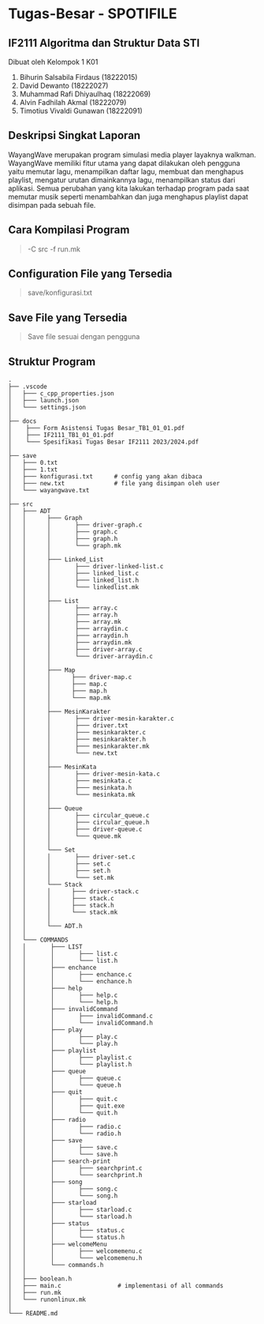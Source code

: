# Tugas-Besar - SPOTIFILE
## IF2111 Algoritma dan Struktur Data STI

Dibuat oleh Kelompok 1 K01

1. Bihurin Salsabila Firdaus (18222015)
2. David Dewanto (18222027)
3. Muhammad Rafi Dhiyaulhaq (18222069)
4. Alvin Fadhilah Akmal (18222079)
5. Timotius Vivaldi Gunawan (18222091)

## Deskripsi Singkat Laporan
WayangWave merupakan program simulasi media player layaknya walkman. WayangWave memiliki fitur utama yang dapat dilakukan oleh pengguna yaitu memutar lagu, menampilkan daftar lagu, membuat dan menghapus playlist, mengatur urutan dimainkannya lagu, menampilkan status dari aplikasi. Semua perubahan yang kita lakukan terhadap program pada saat memutar musik seperti menambahkan dan juga menghapus playlist dapat disimpan pada sebuah file.

## Cara Kompilasi Program
> -C src -f run.mk

## Configuration File yang Tersedia
> save/konfigurasi.txt

## Save File yang Tersedia
> Save file sesuai dengan pengguna

## Struktur Program
```
.
├── .vscode
│   ├─── c_cpp_properties.json		    
│   ├─── launch.json		     
│   └─── settings.json                   
│
├── docs 
│    ├─── Form Asistensi Tugas Besar_TB1_01_01.pdf
│    ├─── IF2111_TB1_01_01.pdf
│    └─── Spesifikasi Tugas Besar IF2111 2023/2024.pdf 
│
├── save
│   ├─── 0.txt
│   ├─── 1.txt
│   ├─── konfigurasi.txt	  # config yang akan dibaca
│   ├─── new.txt		      # file yang disimpan oleh user
│   └─── wayangwave.txt                        
│ 
├── src
│   ├─── ADT
│   │      ├─── Graph
│   │      │       ├─── driver-graph.c
│   │      │       ├─── graph.c
│   │      │       ├─── graph.h
│   │      │       └─── graph.mk
│   │      │				   
│   │      ├─── Linked_List
│   │      │       ├─── driver-linked-list.c
│   │      │       ├─── linked_list.c
│   │      │       ├─── linked_list.h
│   │      │       └─── linkedlist.mk
│   │      │
│   │      ├─── List
│   │      │       ├─── array.c
│   │      │       ├─── array.h
│   │      │       ├─── array.mk
│   │      │       ├─── arraydin.c
│   │      │       ├─── arraydin.h
│   │      │       ├─── arraydin.mk
│   │      │       ├─── driver-array.c
│   │      │       └─── driver-arraydin.c
│   │      │
│   │      ├─── Map
│   │      │      ├─── driver-map.c
│   │      │      ├─── map.c
│   │      │      ├─── map.h
│   │      │      └─── map.mk
│   │      │
│   │      ├─── MesinKarakter
│   │      │       ├─── driver-mesin-karakter.c
│   │      │       ├─── driver.txt
│   │      │       ├─── mesinkarakter.c
│   │      │       ├─── mesinkarakter.h
│   │      │       ├─── mesinkarakter.mk
│   │      │       └─── new.txt
│   │      │
│   │      ├─── MesinKata
│   │      │       ├─── driver-mesin-kata.c
│   │      │       ├─── mesinkata.c
│   │      │       ├─── mesinkata.h
│   │      │       └─── mesinkata.mk
│   │      │
│   │      ├─── Queue
│   │      │       ├─── circular_queue.c
│   │      │       ├─── circular_queue.h
│   │      │       ├─── driver-queue.c
│   │      │       └─── queue.mk
│   │      │
│   │      └─── Set
│   │      │       ├─── driver-set.c
│   │      │       ├─── set.c
│   │      │       ├─── set.h
│   │      │       └─── set.mk
│   │      └─── Stack
│   │      │      ├─── driver-stack.c
│   │      │      ├─── stack.c
│   │      │      ├─── stack.h
│   │      │      └─── stack.mk
│   │      │ 
│   │      └─── ADT.h
│   │
│   └─── COMMANDS
│   │       ├─── LIST
│   │       │       ├─── list.c
│   │       │       └─── list.h
│   │       ├─── enchance
│   │       │       ├─── enchance.c
│   │       │       └─── enchance.h
│   │       ├─── help
│   │       │       ├─── help.c
│   │       │       └─── help.h
│   │       ├─── invalidCommand
│   │       │       ├─── invalidCommand.c
│   │       │       └─── invalidCommand.h
│   │       ├─── play
│   │       │       ├─── play.c
│   │       │       └─── play.h
│   │       ├─── playlist
│   │       │       ├─── playlist.c
│   │       │       └─── playlist.h
│   │       ├─── queue
│   │       │       ├─── queue.c
│   │       │       └─── queue.h
│   │       ├─── quit
│   │       │       ├─── quit.c
│   │       │       ├─── quit.exe
│   │       │       └─── quit.h
│   │       ├─── radio
│   │       │       ├─── radio.c
│   │       │       └─── radio.h
│   │       ├─── save
│   │       │       ├─── save.c
│   │       │       └─── save.h
│   │       ├─── search-print
│   │       │       ├─── searchprint.c
│   │       │       └─── searchprint.h
│   │       ├─── song
│   │       │       ├─── song.c
│   │       │       └─── song.h
│   │       ├─── starload
│   │       │       ├─── starload.c
│   │       │       └─── starload.h
│   │       ├─── status
│   │       │       ├─── status.c
│   │       │       └─── status.h
│   │       ├─── welcomeMenu
│   │       │       ├─── welcomemenu.c
│   │       │       └─── welcomemenu.h
│   │       └─── commands.h
│   │
│   ├─── boolean.h
│   ├─── main.c                # implementasi of all commands
│   ├─── run.mk
│   └─── runonlinux.mk  
│
└─── README.md
 ```
 